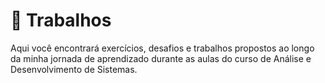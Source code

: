 # 📁 Trabalhos

Aqui você encontrará exercícios, desafios e trabalhos propostos ao longo da minha jornada de aprendizado durante as aulas do curso de Análise e Desenvolvimento de Sistemas.